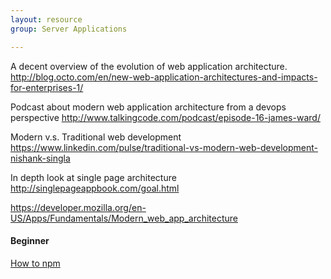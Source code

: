 ```yaml
---
layout: resource
group: Server Applications

---
```

<!-- General resources go here -->

A decent overview of the evolution of web application architecture.
<http://blog.octo.com/en/new-web-application-architectures-and-impacts-for-enterprises-1/>

Podcast about modern web application architecture from a devops perspective
<http://www.talkingcode.com/podcast/episode-16-james-ward/>

Modern v.s. Traditional web development
<https://www.linkedin.com/pulse/traditional-vs-modern-web-development-nishank-singla>

In depth look at single page architecture
<http://singlepageappbook.com/goal.html>

<https://developer.mozilla.org/en-US/Apps/Fundamentals/Modern_web_app_architecture>

#### Beginner

[How to npm](https://github.com/workshopper/how-to-npm)

<!-- #### Intermediate -->

<!-- #### Advanced -->

<!-- #### Jedi -->
